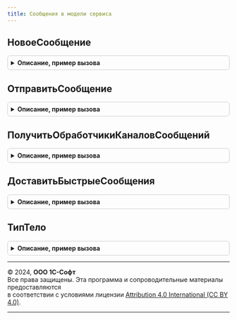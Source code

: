 ```yaml
---
title: Сообщения в модели сервиса
---
```



## НовоеСообщение
<details style="margin: 1em 0; padding: 0.5em; border: 1px solid #ccc; border-radius: 6px;">

<summary style="font-weight: bold; cursor: pointer;">Описание, пример вызова</summary>

```bsl

// Возвращает новое сообщение.
// @skip-warning ПустойМетод - особенность реализации.
//
// Параметры:
//  ТипТелаСообщения - ТипОбъектаXDTO - тип тела сообщения которое требуется создать.
//
// Возвращаемое значение:
//  ОбъектXDTO - объект требуемого типа.
//
Функция НовоеСообщение(Знач ТипТелаСообщения) Экспорт
```

Пример вызова
```bsl
Результат = СообщенияВМоделиСервиса.НовоеСообщение(ТипТелаСообщения) 
```
</details>

## ОтправитьСообщение
<details style="margin: 1em 0; padding: 0.5em; border: 1px solid #ccc; border-radius: 6px;">

<summary style="font-weight: bold; cursor: pointer;">Описание, пример вызова</summary>

```bsl

// Отправляет сообщение
// @skip-warning ПустойМетод - особенность реализации.
//
// Параметры:
//  Сообщение - ОбъектXDTO - сообщение.
//  Получатель - ПланОбменаСсылка.ОбменСообщениями - получатель сообщения.
//  Сейчас - Булево - отправить сообщений через механизм быстрых сообщений.
//
Процедура ОтправитьСообщение(Знач Сообщение, Знач Получатель = Неопределено, Экспорт
```

Пример вызова
```bsl
СообщенияВМоделиСервиса.ОтправитьСообщение(Сообщение, Получатель, );
```
</details>

## ПолучитьОбработчикиКаналовСообщений
<details style="margin: 1em 0; padding: 0.5em; border: 1px solid #ccc; border-radius: 6px;">

<summary style="font-weight: bold; cursor: pointer;">Описание, пример вызова</summary>

```bsl

// Получает список обработчиков сообщений по пространству имен.
// @skip-warning ПустойМетод - особенность реализации.
//
// Параметры:
//  Обработчики - ТаблицаЗначений - с колонками:
//    * Канал - Строка - Канал сообщения.
//    * Обработчик - ОбщийМодуль - Обработчик сообщения.
//  ПространствоИмен - Строка - uri пространства имен в котором определены типы тел сообщений.
//  ОбщийМодуль - ОбщийМодуль - Общий модуль в котором содержатся обработчики сообщений.
//
Процедура ПолучитьОбработчикиКаналовСообщений(Знач Обработчики, Экспорт
```

Пример вызова
```bsl
СообщенияВМоделиСервиса.ПолучитьОбработчикиКаналовСообщений(Обработчики, );
```
</details>

## ДоставитьБыстрыеСообщения
<details style="margin: 1em 0; padding: 0.5em; border: 1px solid #ccc; border-radius: 6px;">

<summary style="font-weight: bold; cursor: pointer;">Описание, пример вызова</summary>

```bsl

// Выполняет доставку быстрых сообщений.
// @skip-warning ПустойМетод - особенность реализации.
//
Процедура ДоставитьБыстрыеСообщения() Экспорт
```

Пример вызова
```bsl
СообщенияВМоделиСервиса.ДоставитьБыстрыеСообщения() 
```
</details>

## ТипТело
<details style="margin: 1em 0; padding: 0.5em; border: 1px solid #ccc; border-radius: 6px;">

<summary style="font-weight: bold; cursor: pointer;">Описание, пример вызова</summary>

```bsl

// Возвращает тип, являющийся базовым для всех типов тел сообщений в модели сервиса.
// @skip-warning ПустойМетод - особенность реализации.
//
// Возвращаемое значение:
//  ТипОбъектаXDTO - базовый тип тел сообщений в модели сервиса.
//
Функция ТипТело() Экспорт
```

Пример вызова
```bsl
Результат = СообщенияВМоделиСервиса.ТипТело() 
```
</details>

---

© 2024, **ООО 1С-Софт**  
Все права защищены. Эта программа и сопроводительные материалы предоставляются  
в соответствии с условиями лицензии [Attribution 4.0 International (CC BY 4.0)](https://creativecommons.org/licenses/by/4.0/legalcode).

---
